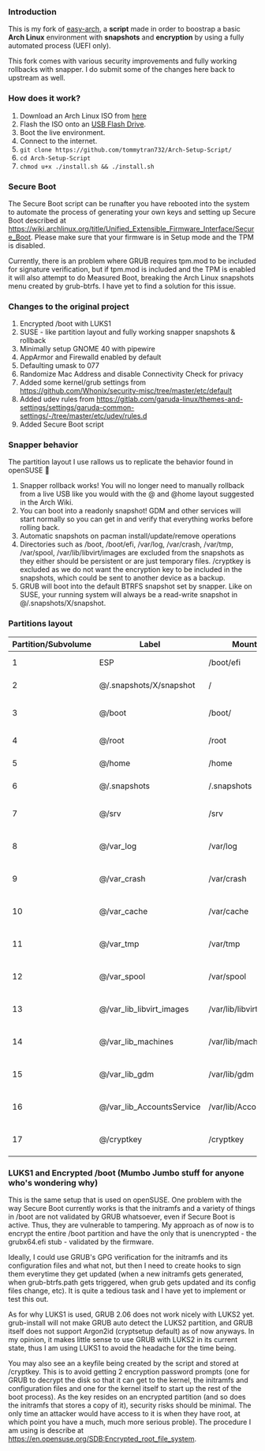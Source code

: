 ### Introduction
This is my fork of [easy-arch](https://github.com/classy-giraffe/easy-arch), a **script** made in order to boostrap a basic **Arch Linux** environment with **snapshots** and **encryption** by using a fully automated process (UEFI only).

This fork comes with various security improvements and fully working rollbacks with snapper. I do submit some of the changes here back to upstream as well.

### How does it work?
1. Download an Arch Linux ISO from [here](https://archlinux.org/download/)
2. Flash the ISO onto an [USB Flash Drive](https://wiki.archlinux.org/index.php/USB_flash_installation_medium).
3. Boot the live environment.
4. Connect to the internet.
5. `git clone https://github.com/tommytran732/Arch-Setup-Script/`
6. `cd Arch-Setup-Script`
7. `chmod u+x ./install.sh && ./install.sh`

### Secure Boot
The Secure Boot script can be runafter you have rebooted into the system to automate the process of generating your own keys and setting up Secure Boot described at https://wiki.archlinux.org/title/Unified_Extensible_Firmware_Interface/Secure_Boot. Please make sure that your firmware is in Setup mode and the TPM is disabled.

Currently, there is an problem where GRUB requires tpm.mod to be included for signature verification, but if tpm.mod is included and the TPM is enabled it will also attempt to do Measured Boot, breaking the Arch Linux snapshots menu created by grub-btrfs. I have yet to find a solution for this issue.

### Changes to the original project
1. Encrypted /boot with LUKS1
2. SUSE - like partition layout and fully working snapper snapshots & rollback
3. Minimally setup GNOME 40 with pipewire
4. AppArmor and Firewalld enabled by default
5. Defaulting umask to 077
6. Randomize Mac Address and disable Connectivity Check for privacy
7. Added some kernel/grub settings from https://github.com/Whonix/security-misc/tree/master/etc/default
8. Added udev rules from https://gitlab.com/garuda-linux/themes-and-settings/settings/garuda-common-settings/-/tree/master/etc/udev/rules.d
9. Added Secure Boot script

### Snapper behavior
The partition layout I use rallows us to replicate the behavior found in openSUSE 🦎
1. Snapper rollback <number> works! You will no longer need to manually rollback from a live USB like you would with the @ and @home layout suggested in the Arch Wiki.
2. You can boot into a readonly snapshot! GDM and other services will start normally so you can get in and verify that everything works before rolling back.
3. Automatic snapshots on pacman install/update/remove operations
4. Directories such as /boot, /boot/efi, /var/log, /var/crash, /var/tmp, /var/spool, /var/lib/libvirt/images are excluded from the snapshots as they either should be persistent or are just temporary files. /cryptkey is excluded as we do not want the encryption key to be included in the snapshots, which could be sent to another device as a backup.
5. GRUB will boot into the default BTRFS snapshot set by snapper. Like on SUSE, your running system will always be a read-write snapshot in @/.snapshots/X/snapshot. 

### Partitions layout 

| Partition/Subvolume | Label                        | Mountpoint               | Notes                       |
|---------------------|------------------------------|--------------------------|-----------------------------|
| 1                   | ESP                          | /boot/efi                | Unencrypted FAT32           |
| 2                   | @/.snapshots/X/snapshot      | /                        | Encrypted BTRFS             |
| 3                   | @/boot                       | /boot/                   | Encrypted BTRFS (nodatacow) |
| 4                   | @/root                       | /root                    | Encrypted BTRFS             |
| 5                   | @/home                       | /home                    | Encrypted BTRFS             |
| 6                   | @/.snapshots                 | /.snapshots              | Encrypted BTRFS             |
| 7                   | @/srv                        | /srv                     | Encrypted BTRFS (nodatacow) |
| 8                   | @/var_log                    | /var/log                 | Encrypted BTRFS (nodatacow) |
| 9                   | @/var_crash                  | /var/crash               | Encrypted BTRFS (nodatacow) |
| 10                  | @/var_cache                  | /var/cache               | Encrypted BTRFS (nodatacow) |
| 11                  | @/var_tmp                    | /var/tmp                 | Encrypted BTRFS (nodatacow) |
| 12                  | @/var_spool                  | /var/spool               | Encrypted BTRFS (nodatacow) |
| 13                  | @/var_lib_libvirt_images     | /var/lib/libvirt/images  | Encrypted BTRFS (nodatacow) |
| 14                  | @/var_lib_machines           | /var/lib/machines        | Encrypted BTRFS (nodatacow) |
| 15                  | @/var_lib_gdm                | /var/lib/gdm             | Encrypted BTRFS (nodatacow) |
| 16                  | @/var_lib_AccountsService    | /var/lib/AccountsService | Encrypted BTRFS (nodatacow) |
| 17                  | @/cryptkey                   | /cryptkey                | Encrypted BTRFS (nodatacow) |

### LUKS1 and Encrypted /boot (Mumbo Jumbo stuff for anyone who's wondering why)
This is the same setup that is used on openSUSE. One problem with the way Secure Boot currently works is that the initramfs and a variety of things in /boot are not validated by GRUB whatsoever, even if Secure Boot is active. Thus, they are vulnerable to tampering. My approach as of now is to encrypt the entire /boot partition and have the only that is unencrypted - the grubx64.efi stub - validated by the firmware. 

Ideally, I could use GRUB's GPG verification for the initramfs and its configuration files and what not, but then I need to create hooks to sign them everytime they get updated (when a new initramfs gets generated, when grub-btrfs.path gets triggered, when grub gets updated and its config files change, etc). It is quite a tedious task and I have yet to implement or test this out.

As for why LUKS1 is used, GRUB 2.06 does not work nicely with LUKS2 yet. grub-install will not make GRUB auto detect the LUKS2 partition, and GRUB itself does not support Argon2id (cryptsetup default) as of now anyways. In my opinion, it makes little sense to use GRUB with LUKS2 in its current state, thus I am using LUKS1 to avoid the headache for the time being.

You may also see an a keyfile being created by the script and stored at /cryptkey. This is to avoid getting 2 encryption password prompts (one for GRUB to decrypt the disk so that it can get to the kernel, the initramfs and configuration files and one for the kernel itself to start up the rest of the boot process). As the key resides on an encrypted partition (and so does the initramfs that stores a copy of it), security risks should be minimal. The only time an attacker would have access to it is when they have root, at which point you have a much, much more serious proble). The procedure I am using is describe at https://en.opensuse.org/SDB:Encrypted_root_file_system.
